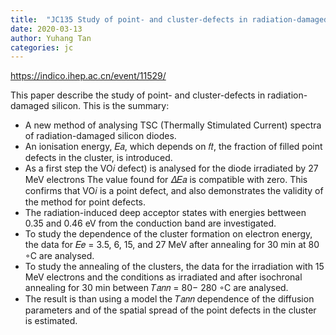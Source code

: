 ```yaml
---
title:  "JC135 Study of point- and cluster-defects in radiation-damaged silicon"
date: 2020-03-13
author: Yuhang Tan
categories: jc
---
```


<https://indico.ihep.ac.cn/event/11529/>

This paper describe the study of point- and cluster-defects in radiation-damaged silicon. This is the summary:
- A new method of analysing TSC (Thermally Stimulated Current) spectra of radiation-damaged silicon diodes.
- An ionisation energy, 𝐸𝑎, which depends on 𝑓𝑡, the fraction of filled point defects in the cluster, is introduced.
- As a first step the VO𝑖 defect) is analysed for the diode irradiated by 27 MeV electrons The value found for 𝛥𝐸𝑎 is compatible with zero. This confirms that VO𝑖 is a point defect, and also demonstrates the validity of the method for point defects.
- The radiation-induced deep acceptor states with energies bettween 0.35 and 0.46 eV from the conduction band are investigated. 
- To study the dependence of the cluster formation on electron energy, the data for 𝐸𝑒 = 3.5, 6, 15, and 27 MeV after annealing for 30 min at 80 ◦C are analysed.
- To study the annealing of the clusters, the data for the irradiation with 15 MeV electrons and the conditions as irradiated and after isochronal annealing for 30 min between 𝑇𝑎𝑛𝑛 = 80− 280 ◦C are analysed.
- The result is than using a model the 𝑇𝑎𝑛𝑛 dependence of the diffusion parameters and of the spatial spread of the point defects in the cluster is estimated.




